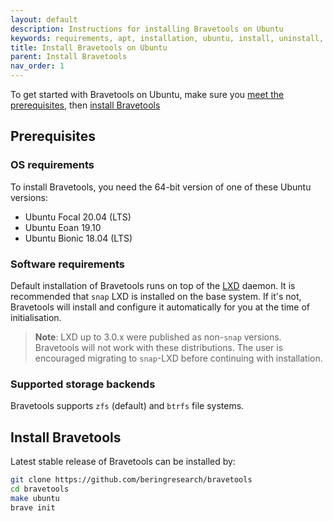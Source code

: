 ```yaml
---
layout: default
description: Instructions for installing Bravetools on Ubuntu
keywords: requirements, apt, installation, ubuntu, install, uninstall, upgrade, update
title: Install Bravetools on Ubuntu
parent: Install Bravetools
nav_order: 1
---
```


To get started with Bravetools on Ubuntu, make sure you [meet the prerequisites](#prerequisites), then [install Bravetools](#install-bravetools)

## Prerequisites

### OS requirements

To install Bravetools, you need the 64-bit version of one of these Ubuntu
versions:

- Ubuntu Focal 20.04 (LTS)
- Ubuntu Eoan 19.10
- Ubuntu Bionic 18.04 (LTS)

### Software requirements

Default installation of Bravetools runs on top of the [LXD](https://linuxcontainers.org/lxd/introduction/) daemon. It is recommended that `snap` LXD is installed on the base system. If it's not, Bravetools will install and configure it automatically for you at the time of initialisation.


> **Note**: 
>LXD up to 3.0.x were published as non-`snap` versions. Bravetools will not work with these distributions. The user is encouraged migrating to  `snap`-LXD before continuing with installation.

### Supported storage backends

Bravetools supports `zfs` (default) and `btrfs` file systems.

## Install Bravetools

Latest stable release of Bravetools can be installed by:

```bash
git clone https://github.com/beringresearch/bravetools
cd bravetools
make ubuntu
brave init
```